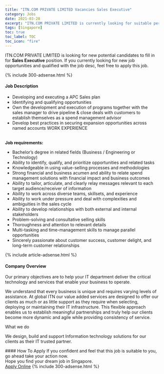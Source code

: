 ```yaml
---
title: "ITN.COM PRIVATE LIMITED Vacancies Sales Executive" 
category: Jobs 
date: 2021-03-28 
excerpt: "ITN.COM PRIVATE LIMITED is currently looking for suitable person to fill in the Sales Executive which based in Singapore" 
tags: [Singapore] 
toc: true 
toc_label: TOC 
toc_icon: "fire" 
--- 
```


<p>ITN.COM PRIVATE LIMITED is looking for new potential candidates to fill in for <b>Sales Executive</b> position. If you currently looking for new job opportunities and qualified with the job desc, feel free to apply this job.
</p>{% include 300-adsense.html %} 
<div><div><h4>Job Description</h4></div><div><div><span><div><ul><li>Developing and executing a APC Sales plan</li><li>Identifying and qualifying opportunities</li><li>Own the development and execution of programs together with the sales manager to drive pipeline &amp; close deals with customers to establish themselves as a spend management advisor&#160;</li><li>Develop best practices in securing expansion opportunities across named accounts WORK EXPERIENCE&#160;</li></ul><br><div><strong>Job requirements:</strong><ul><li>Bachelor&#8217;s degree in related fields (Business / Engineering or Technology)</li><li>Ability to identify, qualify, and prioritize opportunities and related tasks</li><li>Knowledgeable in using value-selling processes and methodologies</li><li>Strong financial and business acumen and ability to relate spend management solutions with financial impact and business outcomes</li><li>Ability to tailor, articulate, and clearly relay messages relevant to each target audience/receiver of information</li><li>Ability to work across diverse teams, skillsets, and experience</li><li>Ability to work under pressure and deal with complexities and ambiguities in the sales cycle</li><li>Ability to develop relationships with both external and internal stakeholders</li><li>Problem-solving and consultative selling skills</li><li>Thoroughness and attention to relevant details</li><li>Multi-tasking and time-management skills to manage parallel opportunities</li><li>Sincerely passionate about customer success, customer delight, and long-term customer relationships&#160;</li></ul></div></div></span></div></div></div> 
{% include article-adsense.html %} 
<div><div><h4>Company Overview</h4></div><div><div><span><div><p>Our primary objectives are to help your IT department deliver the critical technology and services that enable your business to operate.</p><p>We understand that every business is unique and requires varying levels of assistance. At global ITN our value added services are designed to offer our clients as much or as little support as they require when selecting, deploying or maintaining their IT infrastructure. This flexible approach enables us to establish meaningful partnerships and truly help our clients become more dynamic and agile while providing consistency of service.</p><p>What we do</p><p>We design, build and support Information technology solutions for our clients as their IT trusted partner.</p></div></span></div></div></div> 
#### How To Apply 
If you confident and feel that this job is suitable to you, go ahead take your action now. <br/> 
Hope you find your dream job in Singapore. <br/> 
<a href="https://www.jobstreet.com.my/en/job/sales-executive-8406557/origin/sg?jobId=jobstreet-sg-job-8406557&" class="btn btn--info" target="_blank" rel="nofollow noopenner">Apply Online</a> 
{% include 300-adsense.html %} 